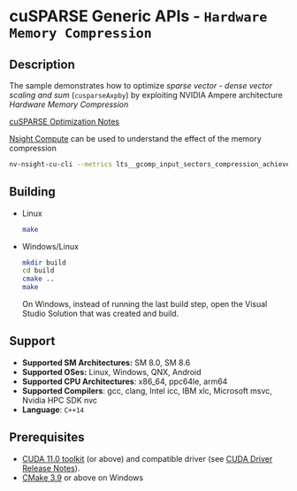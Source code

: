 # cuSPARSE Generic APIs - `Hardware Memory Compression`

## Description

The sample demonstrates how to optimize *sparse vector - dense vector scaling and sum* (`cusparseAxpby`) by exploiting NVIDIA Ampere architecture *Hardware Memory Compression*

[cuSPARSE Optimization Notes](https://docs.nvidia.com/cuda/cusparse/index.html#optimization-notes)

[Nsight Compute](https://developer.nvidia.com/nsight-compute) can be used to understand the effect of the memory compression

```bash
nv-nsight-cu-cli --metrics lts__gcomp_input_sectors_compression_achieved_algo_sdc4to1.sum,lts__gcomp_input_sectors_compression_achieved_algo_sdc4to2.sum,fbpa__dram_read_sectors.sum,fbpa__dram_write_sectors.sum,lts__average_gcomp_input_sector_compression_rate.pct ./compression_example
```

## Building

* Linux
    ```bash
    make
    ```

* Windows/Linux
    ```bash
    mkdir build
    cd build
    cmake ..
    make
    ```
    On Windows, instead of running the last build step, open the Visual Studio Solution that was created and build.

## Support

* **Supported SM Architectures:** SM 8.0, SM 8.6
* **Supported OSes:** Linux, Windows, QNX, Android
* **Supported CPU Architectures**: x86_64, ppc64le, arm64
* **Supported Compilers**: gcc, clang, Intel icc, IBM xlc, Microsoft msvc, Nvidia HPC SDK nvc
* **Language**: `C++14`

## Prerequisites

* [CUDA 11.0 toolkit](https://developer.nvidia.com/cuda-downloads) (or above) and compatible driver (see [CUDA Driver Release Notes](https://docs.nvidia.com/cuda/cuda-toolkit-release-notes/index.html#cuda-major-component-versions)).
* [CMake 3.9](https://cmake.org/download/) or above on Windows
